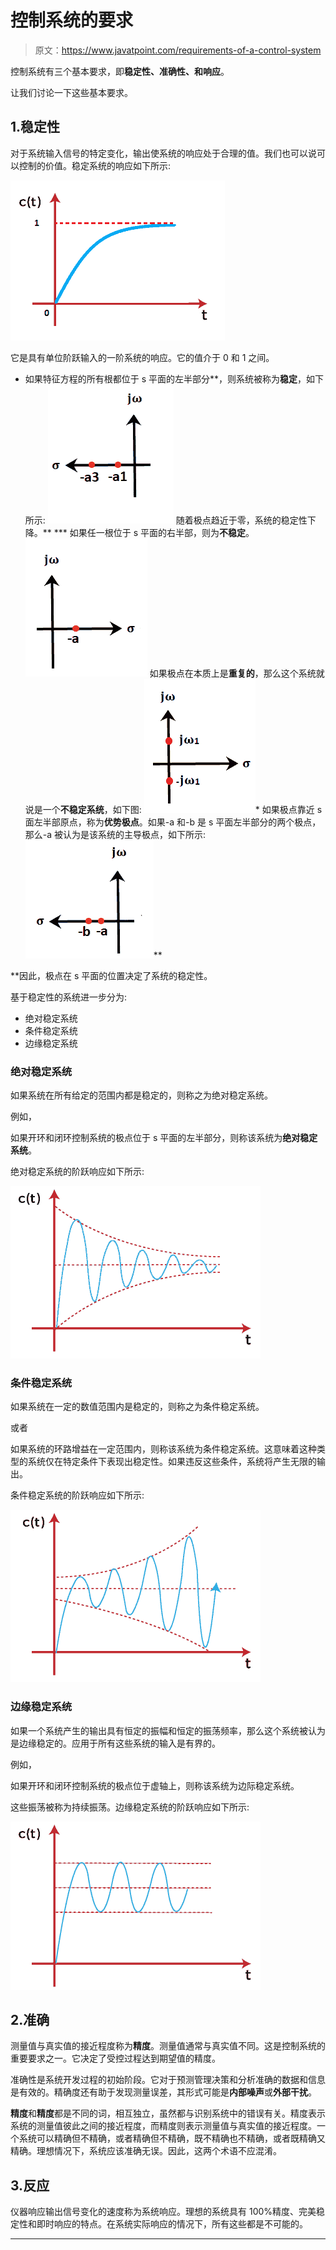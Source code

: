 # 控制系统的要求

> 原文：<https://www.javatpoint.com/requirements-of-a-control-system>

控制系统有三个基本要求，即**稳定性、准确性、**和**响应**。

让我们讨论一下这些基本要求。

## 1.稳定性

对于系统输入信号的特定变化，输出使系统的响应处于合理的值。我们也可以说可以控制的价值。稳定系统的响应如下所示:

![Requirements of a control system](img/4cff3338882178ecfc138e0a90faf5eb.png)

它是具有单位阶跃输入的一阶系统的响应。它的值介于 0 和 1 之间。

*   如果特征方程的所有根都位于 s 平面的左半部分**，则系统被称为**稳定**，如下所示:
    ![Requirements of a control system](img/350fa3ffab32a3e8914e67eee25cb2b3.png)
    随着极点趋近于零，系统的稳定性下降。**
***   如果任一根位于 s 平面的右半部，则为**不稳定**。
    ![Requirements of a control system](img/337e9b9dee8ecc901422ebf36e85ce82.png)
    如果极点在本质上是**重复的**，那么这个系统就说是一个**不稳定系统**，如下图:
    ![Requirements of a control system](img/fac0d3c8cc618321a0ae229244567eaa.png)*   如果极点靠近 s 面左半部原点，称为**优势极点**。如果-a 和-b 是 s 平面左半部分的两个极点，那么-a 被认为是该系统的主导极点，如下所示:
    ![Requirements of a control system](img/9d9c365fcf174b2cd6961df9e3a465c9.png)**

 **因此，极点在 s 平面的位置决定了系统的稳定性。

基于稳定性的系统进一步分为:

*   绝对稳定系统
*   条件稳定系统
*   边缘稳定系统

### 绝对稳定系统

如果系统在所有给定的范围内都是稳定的，则称之为绝对稳定系统。

例如，

如果开环和闭环控制系统的极点位于 s 平面的左半部分，则称该系统为**绝对稳定系统**。

绝对稳定系统的阶跃响应如下所示:

![Requirements of a control system](img/58bbd1015723e64abceab08a35843417.png)

### 条件稳定系统

如果系统在一定的数值范围内是稳定的，则称之为条件稳定系统。

或者

如果系统的环路增益在一定范围内，则称该系统为条件稳定系统。这意味着这种类型的系统仅在特定条件下表现出稳定性。如果违反这些条件，系统将产生无限的输出。

条件稳定系统的阶跃响应如下所示:

![Requirements of a control system](img/63f34d19640814d44b219dc10399176c.png)

### 边缘稳定系统

如果一个系统产生的输出具有恒定的振幅和恒定的振荡频率，那么这个系统被认为是边缘稳定的。应用于所有这些系统的输入是有界的。

例如，

如果开环和闭环控制系统的极点位于虚轴上，则称该系统为边际稳定系统。

这些振荡被称为持续振荡。边缘稳定系统的阶跃响应如下所示:

![Requirements of a control system](img/04a018ec1e1322129fdb0b4097589d41.png)

## 2.准确

测量值与真实值的接近程度称为**精度**。测量值通常与真实值不同。这是控制系统的重要要求之一。它决定了受控过程达到期望值的精度。

准确性是系统开发过程的初始阶段。它对于预测管理决策和分析准确的数据和信息是有效的。精确度还有助于发现测量误差，其形式可能是**内部噪声**或**外部干扰**。

**精度**和**精度**都是不同的词，相互独立，虽然都与识别系统中的错误有关。精度表示系统的测量值彼此之间的接近程度，而精度则表示测量值与真实值的接近程度。一个系统可以精确但不精确，或者精确但不精确，既不精确也不精确，或者既精确又精确。理想情况下，系统应该准确无误。因此，这两个术语不应混淆。

## 3.反应

仪器响应输出信号变化的速度称为系统响应。理想的系统具有 100%精度、完美稳定性和即时响应的特点。在系统实际响应的情况下，所有这些都是不可能的。

* * ***